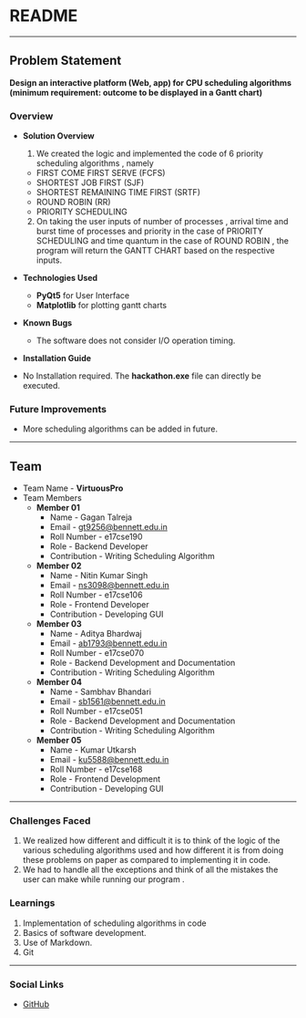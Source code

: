 # README

***

## Problem Statement
**Design an interactive platform (Web, app) for CPU scheduling algorithms (minimum requirement: outcome to be displayed in a Gantt chart)**

### Overview
* **Solution Overview**
  1. We created the logic and implemented the code of 
     6 priority scheduling algorithms , namely
	- FIRST COME FIRST SERVE (FCFS)
	- SHORTEST JOB FIRST (SJF)
	- SHORTEST REMAINING TIME FIRST (SRTF)
	- ROUND ROBIN (RR)
	- PRIORITY SCHEDULING
  2. On taking the user inputs of number of processes , arrival time and burst time of processes and priority in the case of PRIORITY SCHEDULING and time quantum in the case of ROUND ROBIN , the program will return the GANTT CHART based on the respective inputs.

* **Technologies Used**
  * **PyQt5** for User Interface
  * **Matplotlib** for plotting gantt charts

* **Known Bugs**
  *  The software does not consider I/O operation timing.

* **Installation Guide**
 * No Installation required. The **hackathon.exe** file can directly be executed.
 
### Future Improvements
* More scheduling algorithms can be added in future.

***

## Team

* Team Name - **VirtuousPro**
* Team Members
  * **Member 01**
    * Name - Gagan Talreja
    * Email - gt9256@bennett.edu.in
    * Roll Number - e17cse190
    * Role - Backend Developer
    * Contribution - Writing Scheduling Algorithm
  * **Member 02**
    * Name - Nitin Kumar Singh
    * Email - ns3098@bennett.edu.in
    * Roll Number - e17cse106
    * Role - Frontend Developer
    * Contribution - Developing GUI
  * **Member 03**
    * Name - Aditya Bhardwaj
    * Email - ab1793@bennett.edu.in
    * Roll Number - e17cse070
    * Role - Backend Development and Documentation
    * Contribution - Writing Scheduling Algorithm
  * **Member 04**
    * Name - Sambhav Bhandari
    * Email - sb1561@bennett.edu.in
    * Roll Number - e17cse051
    * Role - Backend Development and Documentation
    * Contribution - Writing Scheduling Algorithm
  * **Member 05**
    * Name - Kumar Utkarsh
    * Email - ku5588@bennett.edu.in
    * Roll Number - e17cse168
    * Role - Frontend Development
    * Contribution - Developing GUI 
 
***

### Challenges Faced
1. We realized how different and difficult it is to think of the logic of the various scheduling algorithms used and how different it is from doing these problems on paper as compared to implementing it in code.
2. We had to handle all the exceptions and think of all the mistakes the user can make while running our program .


### Learnings
1. Implementation of scheduling algorithms in code 
2. Basics of software development.
3. Use of Markdown.
4. Git

***

### Social Links
* [GitHub](https://github.com/gt4298/scheduling-algo)